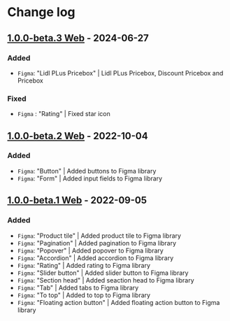 # Change log

## [1.0.0-beta.3 Web](https://github.com/cake-hub/lidl-web-figma/tree/v1.0.0-beta.3) - 2024-06-27

### Added

* `Figma`: "Lidl PLus Pricebox" | Lidl PLus Pricebox, Discount Pricebox and Pricebox


### Fixed

* `Figma` : "Rating" | Fixed star icon


## [1.0.0-beta.2 Web](https://github.com/cake-hub/lidl-web-figma/tree/v1.0.0-beta.2) - 2022-10-04

### Added

* `Figma`: "Button" | Added buttons to Figma library
* `Figma`: "Form" | Added input fields to Figma library


## [1.0.0-beta.1 Web](https://github.com/cake-hub/lidl-web-figma/tree/v1.0.0-beta.1) - 2022-09-05

### Added

* `Figma`: "Product tile" | Added product tile to Figma library
* `Figma`: "Pagination" | Added pagination to Figma library
* `Figma`: "Popover" | Added popover to Figma library
* `Figma`: "Accordion" | Added accordion to Figma library
* `Figma`: "Rating" | Added rating to Figma library
* `Figma`: "Slider button" | Added slider button to Figma library
* `Figma`: "Section head" | Added seaction head to Figma library
* `Figma`: "Tab" | Added tabs to Figma library
* `Figma`: "To top" | Added to top to Figma library
* `Figma`: "Floating action button" | Added floating action button to Figma library


